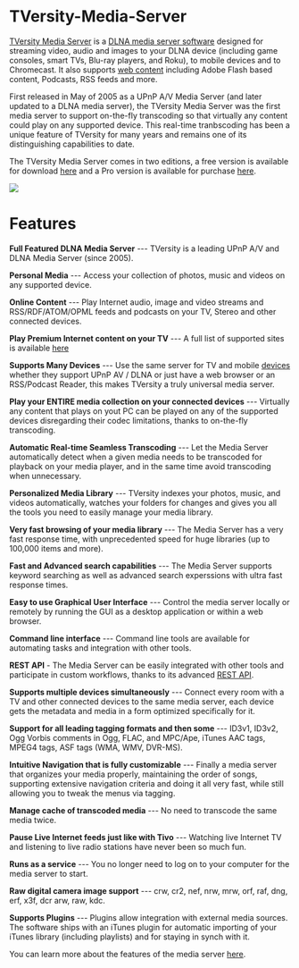 # TVersity-Media-Server
[TVersity Media Server](http://tversity.com/) is a [DLNA media server software](http://tversity.com/) designed for streaming video, audio and images to your DLNA device (including game consoles, smart TVs, Blu-ray players, and Roku), to mobile devices and to Chromecast. It also supports [web content](http://tversity.com/support/premium-websites/) including Adobe Flash based content, Podcasts, RSS feeds and more. 

First released in May of 2005 as a UPnP A/V Media Server (and later updated to a DLNA media server), the TVersity Media Server was the first media server to support on-the-fly transcoding so that virtually any content could play on any supported device. This real-time tranbscoding has been a unique feature of TVersity for many years and remains one of its distinguishing capabilities to date.

The TVersity Media Server comes in two editions, a free version is available for download [here](http://tversity.com/download/#MediaServer) and a Pro version is available for purchase [here](http://tversity.com/pro#MediaServer).

<img src="http://static.tversity.com/media_sharing.jpg" style="max-width:100%;margin-left:auto;margin-right:auto; display:block"/>

# Features
    
**Full Featured DLNA Media Server** --- TVersity is a leading UPnP A/V and DLNA Media Server (since 2005).

**Personal Media** --- Access your collection of photos, music and videos on any supported device.

**Online Content** --- Play Internet audio, image and video streams and RSS/RDF/ATOM/OPML feeds and podcasts on your TV, Stereo and other connected devices.

**Play Premium Internet content on your TV** --- A full list of supported sites is available [here](http://tversity.com/support/premium-websites/)

**Supports Many Devices** --- Use the same server for TV and mobile [devices](http://tversity.com/support/devices/) whether they support UPnP AV / DLNA or just have a web browser or an RSS/Podcast Reader, this makes TVersity a truly universal media server.

**Play your ENTIRE media collection on your connected devices** --- Virtually any content that plays on yout PC can be played on any of the supported devices disregarding their codec limitations, thanks to on-the-fly transcoding.

**Automatic Real-time Seamless Transcoding** --- Let the Media Server automatically detect when a given media needs to be transcoded for playback on your media player, and in the same time avoid transcoding when unnecessary.

**Personalized Media Library** --- TVersity indexes your photos, music, and videos automatically, watches your folders for changes and gives you all the tools you need to easily manage your media library.

**Very fast browsing of your media library** --- The Media Server has a very fast response time, with unprecedented speed for huge libraries (up to 100,000 items and more).

**Fast and Advanced search capabilities** --- The Media Server supports keyword searching as well as advanced search experssions with ultra fast response times.

**Easy to use Graphical User Interface** --- Control the media server locally or remotely by running the GUI as a desktop application or within a web browser.

**Command line interface** --- Command line tools are available for automating tasks and integration with other tools.

**REST API** - The Media Server can be easily integrated with other tools and participate in custom workflows, thanks to its advanced [REST API](http://ronenmiz.github.io/TVersity/Server_API/group___h_t_t_p___q_u_e_r_y___a_p_i.html).

**Supports multiple devices simultaneously** --- Connect every room with a TV and other connected devices to the same media server, each device gets the metadata and media in a form optimized specifically for it.

**Support for all leading tagging formats and then some** --- ID3v1, ID3v2, Ogg Vorbis comments in Ogg, FLAC, and MPC/Ape, iTunes AAC tags, MPEG4 tags, ASF tags (WMA, WMV, DVR-MS).

**Intuitive Navigation that is fully customizable** --- Finally a media server that organizes your media properly, maintaining the order of songs, supporting extensive navigation criteria and doing it all very fast, while still allowing you to tweak the menus via tagging.

**Manage cache of transcoded media** --- No need to transcode the same media twice.

**Pause Live Internet feeds just like with Tivo** --- Watching live Internet TV and listening to live radio stations have never been so much fun.

**Runs as a service** --- You no longer need to log on to your computer for the media server to start.
        
**Raw digital camera image support** --- crw, cr2, nef, nrw, mrw, orf, raf, dng, erf, x3f, dcr arw, raw, kdc.

**Supports Plugins** --- Plugins allow integration with external media sources. The software ships with an iTunes plugin for automatic importing of your iTunes library (including playlists) and for staying in synch with it.

You can learn more about the features of the media server [here](http://tversity.com/download/features/).
